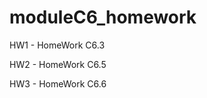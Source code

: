 # moduleC6_homework
<p>HW1 - HomeWork C6.3</p>
<p>HW2 - HomeWork C6.5</p>
<p>HW3 - HomeWork C6.6</p>
